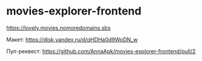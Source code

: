 # movies-explorer-frontend

https://lovely.movies.nomoredomains.sbs

Макет:
https://disk.yandex.ru/d/qHDHa0d9WoDN_w


Пул-реквест:
https://github.com/AnnaApk/movies-explorer-frontend/pull/2